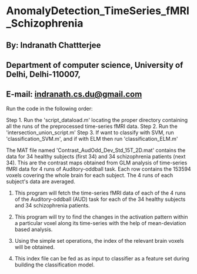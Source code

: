 # AnomalyDetection_TimeSeries_fMRI_Schizophrenia

## By: Indranath Chattterjee
## Department of computer science, University of Delhi, Delhi-110007,
## E-mail: indranath.cs.du@gmail.com

Run the code in the following order:

Step 1. Run the 'script_dataload.m' locating the proper directory containing all the runs of the preprocessed time-series fMRI data.
Step 2. Run the 'intersection_union_script.m'
Step 3. If want to classify with SVM, run 'classification_SVM.m', and if with ELM then run 'classification_ELM.m'

The MAT file named 'Contrast_AudOdd_Dev_Std_15T_2D.mat' contains the data for 34 healthy subjects (first 34) and 34 schizophrenia patients (next 34).
This are the contrast maps obtained from GLM analysis of time-series fMRI data for 4 runs of Auditory-oddball task.
Each row contains the 153594 voxels covering the whole brain for each subject. The 4 runs of each subject's data are averaged.


1) This program will fetch the time-series fMRI data of each of the 4 runs of 
the Auditory-oddball (AUD) task for each of the 34 healthy subjects 
and 34 schizophrenia patients. 

2) This program will try to find the changes in the activation pattern 
within a particular voxel along its time-series with the help of 
mean-deviation based analysis.

3) Using the simple set operations, the index of the relevant brain voxels will be obtained.

4) This index file can be fed as as input to classifier as a feature set during building the classification model.




